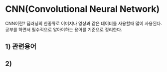


# CNN(Convolutional Neural Network)
CNN이란? 딥러닝의 한종류로 이미지나 영상과 같은 데이터를 사용할때 많이 사용된다. 공부를 하면서 필수적으로 알아야하는 용어를 기준으로 정리한다.
## 1) 관련용어
## 2)


<!--stackedit_data:
eyJoaXN0b3J5IjpbLTE2NzM1MDIzODddfQ==
-->